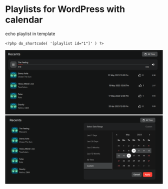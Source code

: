 # Playlists for WordPress with calendar

echo playlist in template
```
<?php do_shortcode( '[playlist id="1"]' ) ?>
```

![alt text](https://github.com/SidunOleh/WP-playlists/blob/main/public/img/playlists.png?raw=true)
![alt text](https://github.com/SidunOleh/WP-playlists/blob/main/public/img/playlists-calendar.png?raw=true)
